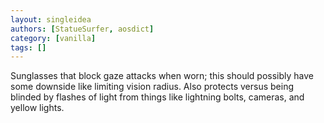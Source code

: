 ```yaml
---
layout: singleidea
authors: [StatueSurfer, aosdict]
category: [vanilla]
tags: []
---
```

Sunglasses that block gaze attacks when worn; this should possibly have some downside like limiting vision radius. Also protects versus being blinded by flashes of light from things like lightning bolts, cameras, and yellow lights.
